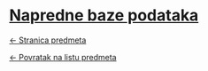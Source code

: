 # [Napredne baze podataka](https://www.github.com/studosi-fer/NBP)
[<- Stranica predmeta](https://www.fer.unizg.hr/predmet/nbp)

[<- Povratak na listu predmeta](https://www.github.com/studosi/FER)
